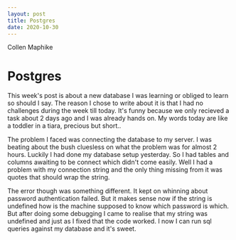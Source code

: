 ```yaml
---
layout: post
title: Postgres
date: 2020-10-30
---
```


Collen Maphike

# Postgres

This week's post is about a new database I was learning or obliged to learn so should I say. The reason I chose to write about it is that I had no challenges during the week till today. It's funny because we only recieved a task about 2 days ago and I was already hands on. My words today are like a toddler in a tiara, precious but short.. 

The problem I faced was connecting the database to my server. I was beating about the bush cluesless on what the problem was for almost 2 hours. Luckily I had done my database setup yesterday. So I had tables and columns awaiting to be connect which didn't come easily. Well I had a problem with my connection string and the only thing missing from it was quotes that should wrap the string. 

The error though was something different. It kept on whinning about password authentication failed. But it makes sense now if the string is undefined how is the machine supposed to know which password is which. But after doing some debugging I came to realise that my string was undefined and just as I fixed that the code worked. I now I can run sql queries against my database and it's sweet. 